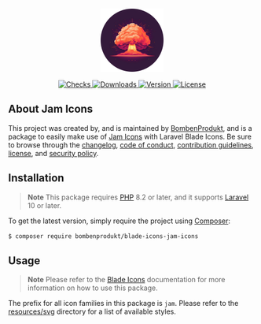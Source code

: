 <p align="center">
    <a href="https://bombenprodukt.com" target="_blank">
        <img src="https://raw.githubusercontent.com/BombenProdukt/assets/main/logo-text.svg" width="128" alt="BombenProdukt Logo" />
    </a>
</p>

<p align="center">
    <a href="https://github.com/BombenProdukt/blade-icons-jam-icons/actions">
        <img src="https://badge.sh/github/check-runs/BombenProdukt/blade-icons-jam-icons" alt="Checks" />
    </a>
    <a href="https://packagist.org/packages/bombenprodukt/blade-icons-jam-icons">
        <img src="https://badge.sh/packagist/downloads/BombenProdukt/blade-icons-jam-icons" alt="Downloads" />
    </a>
    <a href="https://packagist.org/packages/bombenprodukt/blade-icons-jam-icons">
        <img src="https://badge.sh/packagist/version/BombenProdukt/blade-icons-jam-icons" alt="Version" />
    </a>
    <a href="https://packagist.org/packages/bombenprodukt/blade-icons-jam-icons">
        <img src="https://badge.sh/packagist/license/BombenProdukt/blade-icons-jam-icons" alt="License" />
    </a>
</p>

## About Jam Icons

This project was created by, and is maintained by [BombenProdukt](https://github.com/BombenProdukt), and is a package to easily make use of [Jam Icons](https://github.com/michaelampr/jam) with Laravel Blade Icons. Be sure to browse through the [changelog](CHANGELOG.md), [code of conduct](.github/CODE_OF_CONDUCT.md), [contribution guidelines](.github/CONTRIBUTING.md), [license](LICENSE), and [security policy](.github/SECURITY.md).

## Installation

> **Note**
> This package requires [PHP](https://www.php.net/) 8.2 or later, and it supports [Laravel](https://laravel.com/) 10 or later.

To get the latest version, simply require the project using [Composer](https://getcomposer.org/):

```bash
$ composer require bombenprodukt/blade-icons-jam-icons
```

## Usage

> **Note**
> Please refer to the [Blade Icons](https://github.com/BombenProdukt/blade-icons) documentation for more information on how to use this package.

The prefix for all icon families in this package is `jam`. Please refer to the [resources/svg](/resources/svg) directory for a list of available styles.
